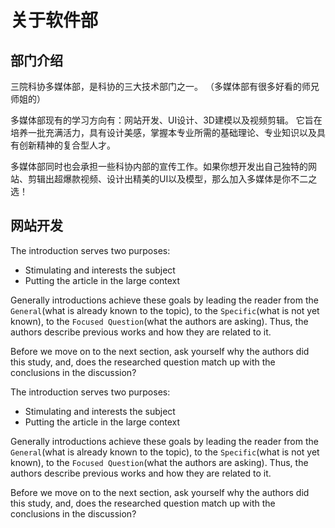 # 关于软件部

## 部门介绍

三院科协多媒体部，是科协的三大技术部门之一。 （多媒体部有很多好看的师兄师姐的） 

多媒体部现有的学习方向有：网站开发、UI设计、3D建模以及视频剪辑。 它旨在培养一批充满活力，具有设计美感，掌握本专业所需的基础理论、专业知识以及具有创新精神的复合型人才。

多媒体部同时也会承担一些科协内部的宣传工作。如果你想开发出自己独特的网站、剪辑出超爆款视频、设计出精美的UI以及模型，那么加入多媒体是你不二之选！

## 网站开发

The introduction serves two purposes:

- Stimulating and interests the subject
- Putting the article in the large context

Generally introductions achieve these goals by leading the reader from the `General`(what is already known to the topic), to the `Specific`(what is not yet known), to the `Focused Question`(what the authors are asking). Thus, the authors describe previous works and how they are related to it.

Before we move on to the next section, ask yourself why the authors did this study, and, does the researched question match up with the conclusions in the discussion?

The introduction serves two purposes:

- Stimulating and interests the subject
- Putting the article in the large context

Generally introductions achieve these goals by leading the reader from the `General`(what is already known to the topic), to the `Specific`(what is not yet known), to the `Focused Question`(what the authors are asking). Thus, the authors describe previous works and how they are related to it.

Before we move on to the next section, ask yourself why the authors did this study, and, does the researched question match up with the conclusions in the discussion?